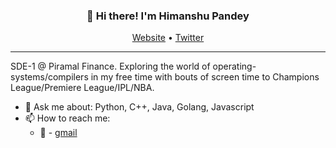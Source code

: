 <h3 align="center">👋 Hi there! I'm Himanshu Pandey</h3>
<p align="center">
  <a href="https://hp77-creator.github.io/">Website</a> •
  <a href="https://twitter.com/theboycalledhp">Twitter</a>
</p>

---
SDE-1 @ Piramal Finance. Exploring the world of operating-systems/compilers in my free time with bouts of screen time to Champions League/Premiere League/IPL/NBA.


- 💬 Ask me about: Python, C++, Java, Golang, Javascript
- 📫 How to reach me:
    -  📧 - [gmail](himanshu.dn.pandey@gmail.com)
<!--- ⚡ Fun fact: I love chess and Post Malone is one of my fav singers.💙

<!--
**lauragift21/lauragift21** is a ✨ _special_ ✨ repository because its `README.md` (this file) appears on your GitHub profile.

Here are some ideas to get you started:

- 🔭 I’m currently working on ...
- 🌱 I’m currently learning ...
- 👯 I’m looking to collaborate on ...
- 🤔 I’m looking for help with ...
- 💬 Ask me about ...
- 📫 How to reach me: ...
- 😄 Pronouns: ...
- ⚡ Fun fact: ...
-->

